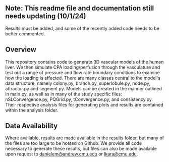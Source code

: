 ## Note: This readme file and documentation still needs updating (10/1/24)
Results must be added, and some of the recently added code needs to be better commented.

## Overview
This repository contains code to generate 3D vascular models of the human liver. We then simulate CPA loading/perfusion through the vasculature and test out a range of pressure and flow rate boundary conditions to examine how the loading is affected. There are many classes central to the model's data structure, namely colony.py, branch.py, superlobule.py, node.py, attractor.py and segment.py. Models can be created in the manner outlined in main.py, as well as in many of the study specific files: nSLConvergence.py, PQGrid.py, tConvergence.py, and consistency.py. Their respective analysis files for generating plots and results are contained within the analysis folder. 

## Data Availability
Where available, results are made available in the results folder, but many of the files are too large to be hosted on Github. We provide all code necessary to generate these results, but files can also be made available upon request to <danielem@andrew.cmu.edu> or <lkara@cmu.edu>.

